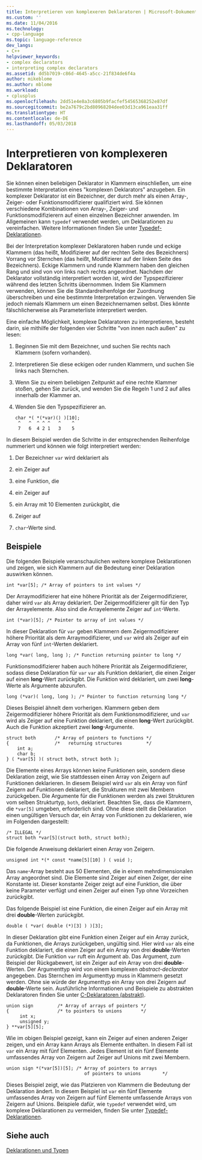```yaml
---
title: Interpretieren von komplexeren Deklaratoren | Microsoft-Dokumentation
ms.custom: ''
ms.date: 11/04/2016
ms.technology:
- cpp-language
ms.topic: language-reference
dev_langs:
- C++
helpviewer_keywords:
- complex declarators
- interpreting complex declarators
ms.assetid: dd5b7019-c86d-4645-a5cc-21f834de6f4a
author: mikeblome
ms.author: mblome
ms.workload:
- cplusplus
ms.openlocfilehash: 2dd51e4e8a3c6805b9facfef54565368252e87df
ms.sourcegitcommit: be2a7679c2bd80968204dee03d13ca961eaa31ff
ms.translationtype: HT
ms.contentlocale: de-DE
ms.lasthandoff: 05/03/2018
---
```

# <a name="interpreting-more-complex-declarators"></a>Interpretieren von komplexeren Deklaratoren
Sie können einen beliebigen Deklarator in Klammern einschließen, um eine bestimmte Interpretation eines "komplexen Deklarators" anzugeben. Ein komplexer Deklarator ist ein Bezeichner, der durch mehr als einen Array-, Zeiger- oder Funktionsmodifizierer qualifiziert wird. Sie können verschiedene Kombinationen von Array-, Zeiger- und Funktionsmodifizierern auf einen einzelnen Bezeichner anwenden. Im Allgemeinen kann `typedef` verwendet werden, um Deklarationen zu vereinfachen. Weitere Informationen finden Sie unter [Typedef-Deklarationen](../c-language/typedef-declarations.md).  
  
 Bei der Interpretation komplexer Deklaratoren haben runde und eckige Klammern (das heißt, Modifizierer auf der rechten Seite des Bezeichners) Vorrang vor Sternchen (das heißt, Modifizierer auf der linken Seite des Bezeichners). Eckige Klammern und runde Klammern haben den gleichen Rang und sind von von links nach rechts angeordnet. Nachdem der Deklarator vollständig interpretiert worden ist, wird der Typspezifizierer während des letzten Schritts übernommen. Indem Sie Klammern verwenden, können Sie die Standardreihenfolge der Zuordnung überschreiben und eine bestimmte Interpretation erzwingen. Verwenden Sie jedoch niemals Klammern um einen Bezeichnernamen selbst. Dies könnte fälschlicherweise als Parameterliste interpretiert werden.  
  
 Eine einfache Möglichkeit, komplexe Deklaratoren zu interpretieren, besteht darin, sie mithilfe der folgenden vier Schritte "von innen nach außen" zu lesen:  
  
1.  Beginnen Sie mit dem Bezeichner, und suchen Sie rechts nach Klammern (sofern vorhanden).  
  
2.  Interpretieren Sie diese eckigen oder runden Klammern, und suchen Sie links nach Sternchen.  
  
3.  Wenn Sie zu einem beliebigen Zeitpunkt auf eine rechte Klammer stoßen, gehen Sie zurück, und wenden Sie die Regeln 1 und 2 auf alles innerhalb der Klammer an.  
  
4.  Wenden Sie den Typspezifizierer an.  
  
    ```  
    char *( *(*var)() )[10];  
     ^   ^  ^ ^ ^   ^    ^  
     7   6  4 2 1   3    5  
    ```  
  
In diesem Beispiel werden die Schritte in der entsprechenden Reihenfolge nummeriert und können wie folgt interpretiert werden:  
  
1.  Der Bezeichner `var` wird deklariert als  
  
2.  ein Zeiger auf  
  
3.  eine Funktion, die  
  
4.  ein Zeiger auf  
  
5.  ein Array mit 10 Elementen zurückgibt, die  
  
6.  Zeiger auf  
  
7.  `char`-Werte sind.  
  
## <a name="examples"></a>Beispiele  
 Die folgenden Beispiele veranschaulichen weitere komplexe Deklarationen und zeigen, wie sich Klammern auf die Bedeutung einer Deklaration auswirken können.  
  
```  
int *var[5]; /* Array of pointers to int values */  
```  
  
 Der Arraymodifizierer hat eine höhere Priorität als der Zeigermodifizierer, daher wird `var` als Array deklariert. Der Zeigermodifizierer gilt für den Typ der Arrayelemente. Also sind die Arrayelemente Zeiger auf `int`-Werte.  
  
```  
int (*var)[5]; /* Pointer to array of int values */  
```  
  
 In dieser Deklaration für `var` geben Klammern dem Zeigermodifizierer höhere Priorität als dem Arraymodifizierer, und `var` wird als Zeiger auf ein Array von fünf `int`-Werten deklariert.  
  
```  
long *var( long, long ); /* Function returning pointer to long */  
```  
  
 Funktionsmodifizierer haben auch höhere Priorität als Zeigermodifizierer, sodass diese Deklaration für `var` `var` als Funktion deklariert, die einen Zeiger auf einen **long**-Wert zurückgibt. Die Funktion wird deklariert, um zwei **long**-Werte als Argumente abzurufen.  
  
```  
long (*var)( long, long ); /* Pointer to function returning long */  
```  
  
 Dieses Beispiel ähnelt dem vorherigen. Klammern geben dem Zeigermodifizierer höhere Priorität als dem Funktionsmodifizierer, und `var` wird als Zeiger auf eine Funktion deklariert, die einen **long**-Wert zurückgibt. Auch die Funktion akzeptiert zwei **long**-Argumente.  
  
```  
struct both       /* Array of pointers to functions */  
{                 /*   returning structures         */  
    int a;  
    char b;  
} ( *var[5] )( struct both, struct both );  
```  
  
 Die Elemente eines Arrays können keine Funktionen sein, sondern diese Deklaration zeigt, wie Sie stattdessen einen Array von Zeigern auf Funktionen deklarieren. In diesem Beispiel wird `var` als ein Array von fünf Zeigern auf Funktionen deklariert, die Strukturen mit zwei Membern zurückgeben. Die Argumente für die Funktionen werden als zwei Strukturen vom selben Strukturtyp, `both`, deklariert. Beachten Sie, dass die Klammern, die `*var[5]` umgeben, erforderlich sind. Ohne diese stellt die Deklaration einen ungültigen Versuch dar, ein Array von Funktionen zu deklarieren, wie im Folgenden dargestellt:  
  
```  
/* ILLEGAL */  
struct both *var[5](struct both, struct both);  
```  
  
 Die folgende Anweisung deklariert einen Array von Zeigern.  
  
```  
unsigned int *(* const *name[5][10] ) ( void );  
```  
  
 Das `name`-Array besteht aus 50 Elementen, die in einem mehrdimensionalen Array angeordnet sind. Die Elemente sind Zeiger auf einen Zeiger, der eine Konstante ist. Dieser konstante Zeiger zeigt auf eine Funktion, die über keine Parameter verfügt und einen Zeiger auf einen Typ ohne Vorzeichen zurückgibt.  
  
 Das folgende Beispiel ist eine Funktion, die einen Zeiger auf ein Array mit drei **double**-Werten zurückgibt.  
  
```  
double ( *var( double (*)[3] ) )[3];  
```  
  
 In dieser Deklaration gibt eine Funktion einen Zeiger auf ein Array zurück, da Funktionen, die Arrays zurückgeben, ungültig sind. Hier wird `var` als eine Funktion deklariert, die einen Zeiger auf ein Array von drei **double**-Werten zurückgibt. Die Funktion `var` ruft ein Argument ab. Das Argument, zum Beispiel der Rückgabewert, ist ein Zeiger auf ein Array von drei **double**-Werten. Der Argumenttyp wird von einem komplexen *abstract-declarator* angegeben. Das Sternchen im Argumenttyp muss in Klammern gesetzt werden. Ohne sie würde der Argumenttyp ein Array von drei Zeigern auf **double**-Werte sein. Ausführliche Informationen und Beispiele zu abstrakten Deklaratoren finden Sie unter [C-Deklaratoren (abstrakt)](../c-language/c-abstract-declarators.md).  
  
```  
union sign         /* Array of arrays of pointers */  
{                  /* to pointers to unions       */  
     int x;  
     unsigned y;  
} **var[5][5];  
```  
  
 Wie im obigen Beispiel gezeigt, kann ein Zeiger auf einen anderen Zeiger zeigen, und ein Array kann Arrays als Elemente enthalten. In diesem Fall ist `var` ein Array mit fünf Elementen. Jedes Element ist ein fünf Elemente umfassendes Array von Zeigern auf Zeiger auf Unions mit zwei Membern.  
  
```  
union sign *(*var[5])[5]; /* Array of pointers to arrays  
                             of pointers to unions        */  
```  
  
 Dieses Beispiel zeigt, wie das Platzieren von Klammern die Bedeutung der Deklaration ändert. In diesem Beispiel ist `var` ein fünf Elemente umfassendes Array von Zeigern auf fünf Elemente umfassende Arrays von Zeigern auf Unions. Beispiele dafür, wie `typedef` verwendet wird, um komplexe Deklarationen zu vermeiden, finden Sie unter [Typedef-Deklarationen](../c-language/typedef-declarations.md).  
  
## <a name="see-also"></a>Siehe auch  
 [Deklarationen und Typen](../c-language/declarations-and-types.md)
